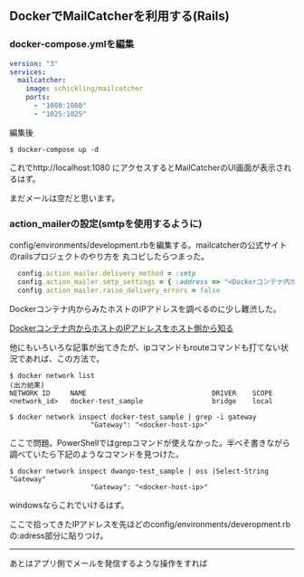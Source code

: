 ## DockerでMailCatcherを利用する(Rails)

### docker-compose.ymlを編集

``` yaml
version: "3"
services:
  mailcatcher:
    image: schickling/mailcatcher
    ports:
      - "1080:1080"
      - "1025:1025"
```

編集後

```
$ docker-compose up -d
```

これでhttp://localhost:1080 にアクセスするとMailCatcherのUI画面が表示されるはず。

まだメールは空だと思います。

### action_mailerの設定(smtpを使用するように)

config/environments/development.rbを編集する。mailcatcherの公式サイトのrailsプロジェクトのやり方を
丸コピしたらつまった。

``` ruby
  config.action_mailer.delivery_method = :smtp
  config.action_mailer.smtp_settings = { :address => "<Dockerコンテナ内からみたホストのIPアドレス>", :port => 1025}
  config.action_mailer.raise_delivery_errors = false
```

Dockerコンテナ内からみたホストのIPアドレスを調べるのに少し難渋した。

[Dockerコンテナ内からホストのIPアドレスをホスト側から知る](https://qiita.com/suketa/items/b42e8b92404634d36009)

他にもいろいろな記事が出てきたが、ipコマンドもrouteコマンドも打てない状況であれば、この方法で。

```
$ docker network list
(出力結果)
NETWORK ID     NAME                               DRIVER    SCOPE
<network_id>   docker-test_sample                 bridge    local
```

```
$ docker network inspect docker-test_sample | grep -i gateway
                    "Gateway": "<docker-host-ip>"
```

ここで問題。PowerShellではgrepコマンドが使えなかった。半べそ書きながら調べていたら下記のようなコマンドを見つけた。

```
$ docker network inspect dwango-test_sample | oss |Select-String "Gateway"
                    "Gateway": "<docker-host-ip>"
```

windowsならこれでいけるはず。

ここで拾ってきたIPアドレスを先ほどのconfig/environments/deveropment.rbの:adress部分に貼りつけ。


---

あとはアプリ側でメールを発信するような操作をすれば
